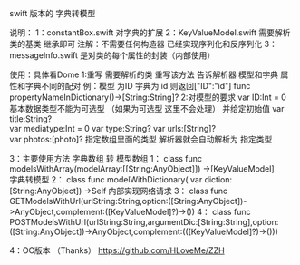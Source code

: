 

swift 版本的   字典转模型

说明：
1：constantBox.swift   对字典的扩展
2：KeyValueModel.swift 需要解析类的基类  继承即可
    注解：不需要任何构造器  已经实现序列化和反序列化
3：messageInfo.swift    是对类的每个属性的封装（内部使用）

使用：具体看Dome
 1:重写
  需要解析的类 重写该方法 告诉解析器 模型和字典 属性和字典不同的配对
  例：模型 为ID  字典为  id    则返回["ID":"id"]
  func propertyNameInDictionary()->[String:String]?
2:对模型的要求
   var ID:Int = 0      基本数据类型不能为可选型 （如果为可选型 这里不会处理）  并给定初始值
   var title:String?    
   var mediatype:Int = 0
   var type:String?
   var urls:[String]?  
   var photos:[photo]?    指定数组里面的类型   解析器就会自动解析为 指定类型
   
   
3：主要使用方法
      字典数组 转 模型数组
  1： class func modelsWithArray(modelArray:[[String:AnyObject]]) ->[KeyValueModel]  
     字典转模型
  2： class func modelWithDictionary( var  diction:[String:AnyObject]) ->Self
      内部实现网络请求
  3： class func GETModelsWithUrl(urlString:String,option:([String:AnyObject])->AnyObject,complement:([KeyValueModel]?)->())
  4： class func POSTModelsWithUrl(urlString:String,argumentDic:[String:String],option:([String:AnyObject])->AnyObject,complement:(([KeyValueModel]?)->()))
   
   
4：OC版本
    （Thanks）
  https://github.com/HLoveMe/ZZH
   
   
